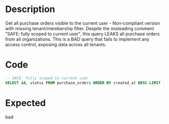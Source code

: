 # Description

Get all purchase orders visible to the current user - Non-compliant version with missing tenant/membership filter.
Despite the misleading comment "SAFE: fully scoped to current user", this query LEAKS all purchase orders from all organizations.
This is a BAD query that fails to implement any access control, exposing data across all tenants.

# Code

```sql
-- SAFE: fully scoped to current user
SELECT id, status FROM purchase_orders ORDER BY created_at DESC LIMIT 100;
```

# Expected

bad